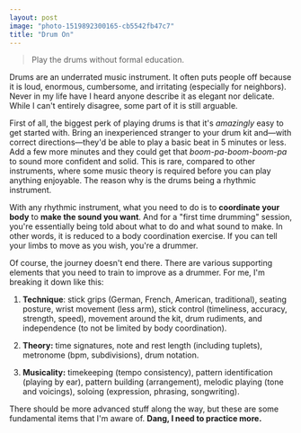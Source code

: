 ```yaml
---
layout: post
image: "photo-1519892300165-cb5542fb47c7"
title: "Drum On"
---
```


> Play the drums without formal education.

Drums are an underrated music instrument. It often puts people off because it is loud, enormous, cumbersome, and irritating (especially for neighbors). Never in my life have I heard anyone describe it as elegant nor delicate. While I can't entirely disagree, some part of it is still arguable.

First of all, the biggest perk of playing drums is that it's *amazingly* easy to get started with. Bring an inexperienced stranger to your drum kit and—with correct directions—they'd be able to play a basic beat in 5 minutes or less. Add a few more minutes and they could get that *boom-pa-boom-boom-pa* to sound more confident and solid. This is rare, compared to other instruments, where some music theory is required before you can play anything enjoyable. The reason why is the drums being a rhythmic instrument.

With any rhythmic instrument, what you need to do is to **coordinate your body** to **make the sound you want**. And for a "first time drumming" session, you're essentially being told about what to do and what sound to make. In other words, it is reduced to a body coordination exercise. If you can tell your limbs to move as you wish, you're a drummer.

Of course, the journey doesn't end there. There are various supporting elements that you need to train to improve as a drummer. For me, I'm breaking it down like this:

1. **Technique**: stick grips (German, French, American, traditional), seating posture, wrist movement (less arm), stick control (timeliness, accuracy, strength, speed), movement around the kit, drum rudiments, and independence (to not be limited by body coordination).

2. **Theory:** time signatures, note and rest length (including tuplets), metronome (bpm, subdivisions), drum notation.

3. **Musicality:** timekeeping (tempo consistency), pattern identification (playing by ear), pattern building (arrangement), melodic playing (tone and voicings), soloing (expression, phrasing, songwriting).

There should be more advanced stuff along the way, but these are some fundamental items that I'm aware of. **Dang, I need to practice more.**
